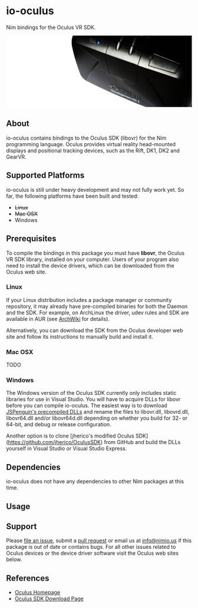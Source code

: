 # io-oculus
Nim bindings for the Oculus VR SDK.

![io-spacenav Logo](logo.png)

## About

io-oculus contains bindings to the Oculus SDK (libovr) for the Nim programming
language. Oculus provides virtual reality head-mounted displays and positional
tracking devices, such as the Rift, DK1, DK2 and GearVR.


## Supported Platforms

io-oculus is still under heavy development and may not fully work yet. So far,
the following platforms have been built and tested:

- ~~Linux~~
- ~~Mac OSX~~
- Windows


## Prerequisites

To compile the bindings in this package you must have **libovr**, the Oculus VR
SDK library, installed on your computer. Users of your program also need to
install the device drivers, which can be downloaded from the Oculus web site.

### Linux

If your Linux distribution includes a package manager or community repository,
it may already have pre-compiled binaries for both the Daemon and the SDK. For
example, on ArchLinux the driver, udev rules and SDK are available in AUR (see
[ArchWiki](https://wiki.archlinux.org/index.php/Oculus_Rift) for details).

Alternatively, you can download the SDK from the Oculus developer web site and
follow its instructions to manually build and install it.

### Mac OSX

TODO

### Windows

The Windows version of the Oculus SDK currently only includes static libraries
for use in Visual Studio. You will have to acquire DLLs for libovr before you
can compile io-oculus. The easiest way is to download [JSPenguin's precompiled
DLLs](https://jspenguin.org/software/ovrsdk/) and rename the files to
libovr.dll, libovrd.dll, libovr64.dll and/or libovr64d.dll depending on
whether you build for 32- or 64-bit, and debug or release configuration.

Another option is to clone [jherico's modified Oculus SDK]
(https://github.com/jherico/OculusSDK) from GitHub and build the DLLs yourself
in Visual Studio or Visual Studio Express.


## Dependencies

io-oculus does not have any dependencies to other Nim packages at this time.


## Usage


## Support

Please [file an issue](https://github.com/nimious/io-oculus/issues), submit a
[pull request](https://github.com/nimious/io-oculus/pulls?q=is%3Aopen+is%3Apr)
or email us at info@nimio.us if this package is out of date or contains bugs.
For all other issues related to Oculus devices or the device driver software
visit the Oculus web sites below.


## References

- [Oculus Homepage](https://www.oculus.com)
- [Oculus SDK Download Page](https://developer.oculus.com/downloads/)
